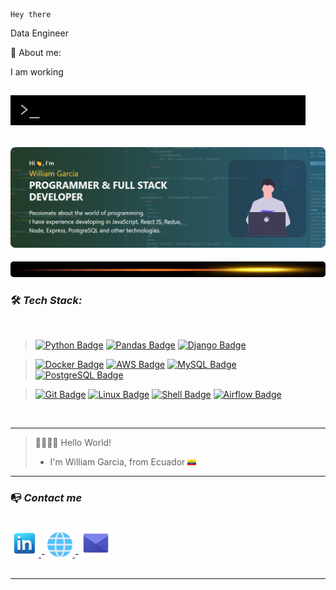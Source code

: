     Hey there 

Data Engineer



🧑 About me:

I am working 



![Welcome](https://raw.githubusercontent.com/william-gar/only-images/main/readme-images/cover-image/welcome-readme-github.gif)
---

![Background-portfolio](https://raw.githubusercontent.com/william-gar/only-images/main/readme-images/cover-image/background-readme.png)
---
<img src="https://raw.githubusercontent.com/william-gar/only-images/main/readme-images/cover-image/effect-line-fire.gif" width="100%" height="25px" style="border-radius:5px;"/>

### 🛠️ **_Tech Stack:_**
<br>

> [![Python Badge](https://img.shields.io/badge/-Python-F0DB4F?style=for-the-badge&labelColor=222222&logo=Python&logoColor=F0DB4F)](#)
[![Pandas  Badge](https://img.shields.io/badge/-Pandas-764ABC?style=for-the-badge&labelColor=222222&logo=Pandas&logoColor=ffffff)](#)
[![Django Badge](https://img.shields.io/badge/-Django-092E20?style=for-the-badge&labelColor=222222&logo=django&logoColor=ffffff)](#)

> [![Docker Badge](https://img.shields.io/badge/-Docker-61DBFB?style=for-the-badge&labelColor=222222&logo=Docker&logoColor=61DBFB)](#)
[![AWS Badge](https://img.shields.io/badge/Amazon_AWS-E44D2A?style=for-the-badge&labelColor=222222&logo=amazon-aws&logoColor=white)](#)
[![MySQL Badge](https://img.shields.io/badge/MySQL-00000F?style=for-the-badge&logo=mysql&logoColor=white)](#)
[![PostgreSQL Badge](https://img.shields.io/badge/PostgreSQL-316192?style=for-the-badge&labelColor=222222&logo=postgresql&logoColor=white)](#)

> [![Git Badge](https://img.shields.io/badge/-git-E63758?style=for-the-badge&labelColor=222222&logo=git&logoColor=ffffff)](#)
[![Linux Badge](https://img.shields.io/badge/-Linux-11111?style=for-the-badge&logo=linux&logoColor=111111)](#)
[![Shell Badge](https://img.shields.io/badge/Shell_Script-121011?style=for-the-badge&logo=gnu-bash&logoColor=white)](#)
[![Airflow Badge](https://img.shields.io/badge/Airflow-017CEE?style=for-the-badge&logo=Apache%20Airflow&logoColor=white)](#)
<br>

---
>👋👨🏻‍💻 Hello World!
>
>- I'm William Garcia, from Ecuador <img src="https://raw.githubusercontent.com/william-gar/only-images/main/readme-images/cover-image/Ecuador-flag.png" width="14px"/>

---
### 📭 **_Contact me_**
<br>

<div>  
  <a href="https://www.linkedin.com/in/williamgar/" target="_blank">
    <img src="https://raw.githubusercontent.com/william-gar/only-images/main/icons-png/contact/linkedin.png" width="45px" />
  </a> -
  <a href="https://www.williamgar.com" target="_blank">
    <img src="https://raw.githubusercontent.com/william-gar/only-images/main/icons-png/contact/world.png" width="40px" />
  </a> -
  <a href="mailto:williamgarm1@gmail.com" Subject=GitHub%20Profile%20App">
    <img src="https://raw.githubusercontent.com/william-gar/only-images/main/icons-png/contact/mail.png" width="45px" />
  </a>
</div>
<br>

---
